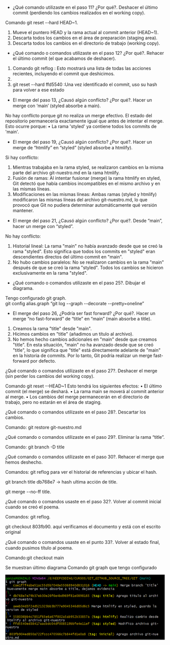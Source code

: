 - ¿Qué comando utilizaste en el paso 11? ¿Por qué?.
Deshacer el último commit (perdiendo los cambios realizados en el working copy).

Comando    git reset --hard HEAD~1.

1.	Mueve el puntero HEAD y la rama actual al commit anterior (HEAD~1).
2.	Descarta todos los cambios en el área de preparación (staging area).
3.	Descarta todos los cambios en el directorio de trabajo (working copy).

- ¿Qué comando o comandos utilizaste en el paso 12? ¿Por qué?.
Rehacer el último commit (el que acabamos de deshacer).

1.	Comando git reflog :  Esto mostrará una lista de todas las acciones recientes, incluyendo el commit que deshicimos.
2.	
3.	git reset --hard ffd5540 :Una vez identificado el commit, uso su hash para volver a ese estado

- El merge del paso 13, ¿Causó algún conﬂicto? ¿Por qué?.
Hacer un merge con ‘main’ (styled absorbe a main).

No hay conflicto porque git no realiza un merge efectivo. El estado del repositorio permanecería exactamente igual que antes de intentar el merge.
Esto ocurre porque:
•	La rama 'styled' ya contiene todos los commits de 'main'.

- El merge del paso 19, ¿Causó algún conﬂicto? ¿Por qué?.
Hacer un merge de “htmlify” en “styled” (styled absorbe a htmlify).

Si hay conflicto: 
1. Mientras trabajaba en la rama styled, se realizaron cambios en la misma parte del archivo git-nuestro.md en la rama htmlify.
2. Fusión de ramas: Al intentar fusionar (merge) la rama htmlify en styled, Git detectó que había cambios incompatibles en el mismo archivo y en las mismas líneas.
3. Modificaciones en las mismas líneas: Ambas ramas (styled y htmlify) modificaron las mismas líneas del archivo git-nuestro.md, lo que provocó que Git no pudiera determinar automáticamente qué versión mantener.

- El merge del paso 21, ¿Causó algún conﬂicto? ¿Por qué?.
Desde “main”, hacer un merge con “styled”.

No hay conflicto:
1.	Historial lineal: La rama "main" no había avanzado desde que se creó la rama "styled". Esto significa que todos los commits en "styled" eran descendientes directos del último commit en "main".
2.	No hubo cambios paralelos: No se realizaron cambios en la rama "main" después de que se creó la rama "styled". Todos los cambios se hicieron exclusivamente en la rama "styled".

- ¿Qué comando o comandos utilizaste en el paso 25?.
 Dibujar el diagrama.

Tengo configurado  git graph.  
git config alias.graph  “git log --graph --decorate --pretty=oneline”

- El merge del paso 26, ¿Podría ser fast forward? ¿Por qué?.
Hacer un merge “no fast-forward” de “title” en “main” (main absorbe a title).

1.	Creamos la rama "title" desde "main".
2.	Hicimos cambios en "title" (añadimos un título al archivo).
3.	No hemos hecho cambios adicionales en "main" desde que creamos "title".
En esta situación, "main" no ha avanzado desde que se creó "title", lo que significa que "title" está directamente adelante de "main" en la historia de commits. Por lo tanto, Git podría realizar un merge fast-forward por defecto.

¿Qué comando o comandos utilizaste en el paso 27?.
Deshacer el merge (sin perder los cambios del working copy).

Comando git reset --HEAD~1
Esto tendrá los siguientes efectos:
•	El último commit (el merge) se deshará.
•	La rama main se moverá al commit anterior al merge.
•	Los cambios del merge permanecerán en el directorio de trabajo, pero no estarán en el área de staging.

¿Qué comando o comandos utilizaste en el paso 28?.
Descartar los cambios.

Comando: git restore git-nuestro.md

¿Qué comando o comandos utilizaste en el paso 29?.
 Eliminar la rama “title”.
 
 Comando: git branch -D title

¿Qué comando o comandos utilizaste en el paso 30?.
Rehacer el merge que hemos deshecho.

Comandos:
git reflog para ver el historial de referencias y ubicar el hash.

git branch title db768e7 -> hash ultima acción de title.

git merge --no-ff title.

¿Qué comando o comandos usaste en el paso 32?.
Volver al commit inicial cuando se creó el poema.

Comandos:
git reflog.

git checkout 803fb90. 
aquí verificamos el documento y está con el escrito original

¿Qué comando o comandos usaste en el punto 33?.
Volver al estado ﬁnal, cuando pusimos título al poema.

Comando:git checkout main


Se muestran último diagrama
Comando    git graph  que tengo configurado

![Imagen de Ejemplo](Imagen1.png)
